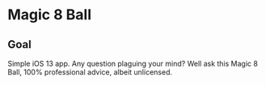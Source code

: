 # Magic 8 Ball

## Goal
Simple iOS 13 app. Any question plaguing your mind? Well ask this Magic 8 Ball, 100% professional advice, albeit unlicensed.
